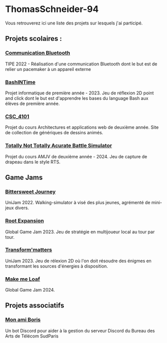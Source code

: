 # ThomasSchneider-94

Vous retrouverez ici une liste des projets sur lesquels j'ai participé.

## Projets scolaires :

### <a href="https://github.com/ThomasSchneider-94/TIPE_Bluetooth_Comunication"> Communication Bluetooth </a>
TIPE 2022 - Réalisation d'une communication Bluetooth dont le but est de relier un pacemaker à un appareil externe

### <a href="https://github.com/Crafteurmax/BashInTime"> BashINTime </a>
Projet informatique de première année - 2023. Jeu de réflexion 2D point and click dont le but est d'apprendre les bases du language Bash aux élèves de première année.

### <a href="https://github.com/ThomasSchneider-94/CSC_4101"> CSC_4101 </a>
Projet du cours Architectures et applications web de deuxième année. Site de collection de génériques de dessins animés.

### <a href="https://github.com/Chloe-2622/ConquestTroupFormation"> Totally Not Totally Acurate Battle Simulator </a>
Projet du cours AMJV de deuxième année - 2024. Jeu de capture de drapeau dans le style RTS.


## Game Jams

### <a href="https://github.com/HugoLhuilier/Around-the-worl"> Bittersweet Journey </a>
UniJam 2022. Walking-simulator à visé des plus jeunes, agrémenté de mini-jeux divers.

### <a href="https://github.com/VoHeLi/RootExpansion"> Root Expansion </a>
Global Game Jam 2023. Jeu de stratégie en multijoueur local au tour par tour.

### <a href="https://github.com/VoHeLi/CookieProject"> Transform'matters </a>
UniJam 2023. Jeu de rélexion 2D où l'on doit résoudre des énigmes en transformant les sources d'énergies à disposition.

### <a href="https://github.com/Chloe-2622/MakeMeLoaf"> Make me Loaf </a>
Global Game Jam 2024.


## Projets associatifs

### <a href="https://github.com/BDA-TSP-IMTBS/Mon_ami_Boris"> Mon ami Boris </a>
Un bot Discord pour aider à la gestion du serveur Discord du Bureau des Arts de Télécom SudParis